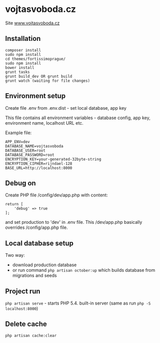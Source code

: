 # vojtasvoboda.cz

Site www.vojtasvoboda.cz

## Installation

```
composer install
sudo npm install
cd themes/fortissimoprague/
sudo npm install
bower install
grunt tasks
grunt build_dev OR grunt build
grunt watch (waiting for file changes)
```

## Environment setup

Create file .env from .env.dist - set local database, app key

This file contains all environment variables - database config, app key, environment name, localhost URL etc.

Example file:

```
APP_ENV=dev
DATABASE_NAME=vojtasvoboda
DATABASE_USER=root
DATABASE_PASSWORD=root
ENCRYPTION_KEY=your-generated-32byte-string
ENCRYPTION_CIPHER=rijndael-128
BASE_URL=http://localhost:8000
```

## Debug on

Create PHP file /config/dev/app.php with content:

```
return [
    'debug' => true
];
```

and set production to 'dev' in .env file. This /dev/app.php basically overrides /config/app.php file.

## Local database setup

Two way:

- download production database
- or run command `php artisan october:up` which builds database from migrations and seeds

## Project run

`php artisan serve` - starts PHP 5.4. built-in server (same as run `php -S localhost:8000`)

## Delete cache

`php artisan cache:clear`